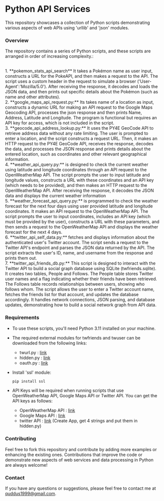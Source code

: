# Python API Services 
This repository showcases a collection of Python scripts demonstrating various aspects of web APIs using 'urllib' and 'json' modules.

### Overview
The repository contains a series of Python scripts, and these scripts are arranged in order of increasing complexity.:

<br>
1. **pokemon_stats_api_search** It takes a Pokémon name as user input, constructs a URL for the PokeAPI, and then makes a request to the API. The script uses a custom header in the request to simulate a browser ('User-Agent':'Mozilla/5.0'). After receiving the response, it decodes and loads the JSON data, and then prints out specific details about the Pokémon (such as name and other attributes).
<br>
2. **google_maps_api_request.py:** Its takes name of a location as input, constructs a dynamic URL for making an API request to the Google Maps Geocoding API, processes the json response and then prints Name, Address, Latitude and Longitude. The program is functional but requires an API key for access, which is not included in the script.
<br>
3. **geocode_api_address_lookup.py:** It uses the PY4E GeoCode API to retrieve address data without any rate limiting. The user is prompted to enter a location, and the script constructs a request URL. Then, it makes an HTTP request to the PY4E GeoCode API, receives the response, decodes the data, and processes the JSON response and prints details about the entered location, such as coordinates and other relevant geographical information.
<br>
4. **weather_api_query.py:** is designed to check the current weather using latitude and longitude coordinates through an API request to the OpenWeatherMap API. The script prompts the user to input latitude and longitude values, constructs a URL with these coordinates and an API key (which needs to be provided), and then makes an HTTP request to the OpenWeatherMap API. After receiving the response, it decodes the JSON data and displays the current weather information
<br>
5. **weather_forecast_api_query.py:** is programmed to check the weather forecast for the next four days using user provided latitude and longitude coordinates. It makes an API request to the OpenWeatherMap API. The script prompts the user to input coordinates, includes an API key (which must be provided by the user), constructs a URL with these parameters, and then sends a request to the OpenWeatherMap API and displays the weather forecast for the next 4 days.
<br>
6. **twitter_api_self_data.py:** fetches and displays information about the authenticated user's Twitter account. The script sends a request to the Twitter API's endpoint and parses the JSON data returned by the API. The script extracts the user's ID, name, and username from the response and prints them out. 
<br>
7. **twitter_api_friends_db.py:** This script is designed to interact with the Twitter API to build a social graph database using SQLite (twfriends.sqlite). It creates two tables, People and Follows. The People table stores Twitter user names and a flag indicating whether their friends have been retrieved. The Follows table records relationships between users, showing who follows whom. The script allows the user to enter a Twitter account name, fetches the friends list for that account, and updates the database accordingly. It handles network connections, JSON parsing, and database updates, demonstrating how to build a social network graph from API data. 

### Requirements
- To use these scripts, you'll need Python 3.11 installed on your machine.

- The required external modules for twfriends and twuser can be downloaded from the following links:
    - twurl.py : [link](https://www.py4e.com/code3/twurl.py)
    - hidden.py : [link](https://www.py4e.com/code3/hidden.py)
    - oauth.py : [link](https://www.py4e.com/code3/oauth.py)
- Install 'ssl' module: 
    ```bash 
    pip install ssl
    ```

- API Keys will be required when running scripts that use OpenWeatherMap API, Google Maps API or Twitter API. You can get the API keys as follows:
    - OpenWeatherMap API : [link](https://openweathermap.org/api)
    - Google Maps API : [link](https://developers.google.com/maps/documentation/geocoding)
    - twitter API : [link](https://apps.twitter.com/) (Create App, get 4 strings and put them in hidden.py)

### Contributing
Feel free to fork this repository and contribute by adding more examples or enhancing the existing ones. Contributions that improve the code or demonstrate new aspects of web services and data processing in Python are always welcome!

### Contact
If you have any questions or suggestions, please feel free to contact me at quddus1999@gmail.com.
